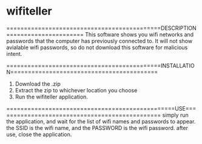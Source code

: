 # wifiteller

============================================DESCRIPTION======================
This software shows you wifi networks and passwords that the computer has previously connected to.
It will not show avialable wifi passwords, so do not download this software for malicious intent.

============================================INSTALLATION==========================================
1. Download the .zip
2. Extract the zip to whichever location you choose
3. Run the wifiteller application.

================================================USE===============================================
simply run the application, and wait for the list of wifi names and passwords to appear.
the SSID is the wifi name, and the PASSWORD is the wifi password.
after use, close the application.
